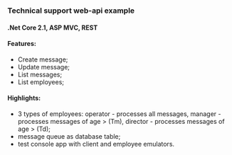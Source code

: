 ### Technical support web-api example
#### .Net Core 2.1, ASP MVC, REST
#### Features:
- Create message;
- Update message;
- List messages;
- List employees;
####
#### Highlights: 
- 3 types of employees: operator - processes all messages, manager - processes messages of age > (Tm), director - processes messages of age > (Td);
- message queue as database table;
- test console app with client and employee emulators.
